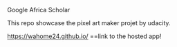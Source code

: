 Google Africa Scholar

This repo showcase the pixel art maker projet by udacity.

https://wahome24.github.io/ ==link to the hosted app!

